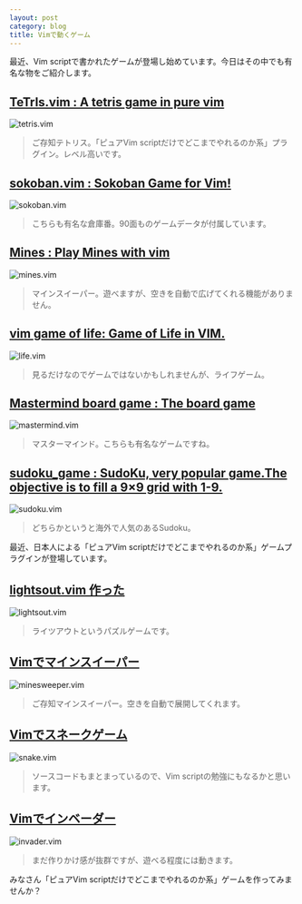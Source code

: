 ```yaml
---
layout: post
category: blog
title: Vimで動くゲーム
---
```


最近、Vim scriptで書かれたゲームが登場し始めています。今日はその中でも有名な物をご紹介します。

## [TeTrIs.vim : A tetris game in pure vim ](http://www.vim.org/scripts/script.php?script\_id=172)

![tetris.vim](/assets/images/post-tetris-vim.png)

> ご存知テトリス。「ピュアVim scriptだけでどこまでやれるのか系」プラグイン。レベル高いです。

## [sokoban.vim : Sokoban Game for Vim!](http://www.vim.org/scripts/script.php?script_id=211)

![sokoban.vim](/assets/images/post-sokoban-vim.png)

> こちらも有名な倉庫番。90面ものゲームデータが付属しています。

## [Mines : Play Mines with vim](http://www.vim.org/scripts/script.php?script_id=551)

![mines.vim](/assets/images/post-mines-vim.png)

> マインスイーパー。遊べますが、空きを自動で広げてくれる機能がありません。

## [vim game of life: Game of Life in VIM.](http://www.vim.org/scripts/script.php?script_id=377)

![life.vim](/assets/images/post-life-vim.png)

> 見るだけなのでゲームではないかもしれませんが、ライフゲーム。

## [Mastermind board game : The board game](http://www.vim.org/scripts/script.php?script_id=2541)

![mastermind.vim](/assets/images/post-mastermind-vim.png)

> マスターマインド。こちらも有名なゲームですね。

## [sudoku\_game : SudoKu, very popular game.The objective is to fill a 9×9 grid with 1-9.](http://www.vim.org/scripts/script.php?script_id=3553)

![sudoku.vim](/assets/images/post-sudoku-vim.png)

> どちらかというと海外で人気のあるSudoku。

最近、日本人による「ピュアVim scriptだけでどこまでやれるのか系」ゲームプラグインが登場しています。

## [lightsout.vim 作った](http://d.hatena.ne.jp/mFumi/20110910/1315645402)

![lightsout.vim](/assets/images/post-lightsout-vim.png)

> ライツアウトというパズルゲームです。

## [Vimでマインスイーパー](http://d.hatena.ne.jp/mFumi/20110917/1316259420)

![minesweeper.vim](/assets/images/post-minesweeper-vim.png)

> ご存知マインスイーパー。空きを自動で展開してくれます。

## [Vimでスネークゲーム](http://d.hatena.ne.jp/mFumi/20110918/1316367426)

![snake.vim](/assets/images/post-snake-vim.png)

> ソースコードもまとまっているので、Vim scriptの勉強にもなるかと思います。

## [Vimでインベーダー](https://github.com/mattn/invader-vim)

![invader.vim](/assets/images/post-invader-vim.png)

> まだ作りかけ感が抜群ですが、遊べる程度には動きます。

みなさん「ピュアVim scriptだけでどこまでやれるのか系」ゲームを作ってみませんか？
